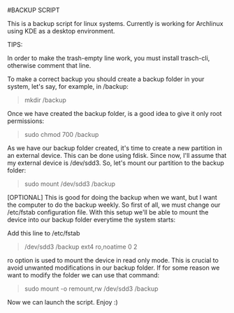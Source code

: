 #BACKUP SCRIPT

This is a backup script for linux systems. Currently is working for 
Archlinux using KDE as a desktop environment.

TIPS:

In order to make the trash-empty line work, you must install trasch-cli, 
otherwise comment that line. 

To make a correct backup you should create a backup folder in your system, 
let's say, for example, in /backup: 

> mkdir /backup

Once we have created the backup folder, is a good idea to give it only root 
permissions:

> sudo chmod 700 /backup

As we have our backup folder created, it's time to create a new  partition 
in an external device. This can be done using fdisk.
Since now, I'll assume that my external device is /dev/sdd3.
So, let's mount our partition to the backup folder:

> sudo mount /dev/sdd3 /backup

[OPTIONAL]
This is good for doing the backup when we want, but I want the 
computer to do the backup weekly. So first of all, we must change our /etc/fstab 
configuration file. With this setup we'll be able to mount the device into 
our backup folder everytime the system starts:

Add this line to /etc/fstab

> /dev/sdd3	/backup	      ext4       ro,noatime       0      2

ro option is used to mount the device in read only mode. This is crucial to 
avoid unwanted modifications in our backup folder. If for some reason we 
want to modify the folder we can use that command:

> sudo mount -o remount,rw /dev/sdd3 /backup

Now we can launch the script. Enjoy :)   
